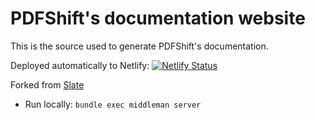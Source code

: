 # PDFShift's documentation website

This is the source used to generate PDFShift's documentation.

Deployed automatically to Netlify:
[![Netlify Status](https://api.netlify.com/api/v1/badges/ccd2b911-d488-4da3-b5af-8702e890894d/deploy-status)](https://app.netlify.com/sites/pdfshift-docs/deploys)

Forked from [Slate](https://github.com/slatedocs/slate)

* Run locally: `bundle exec middleman server`